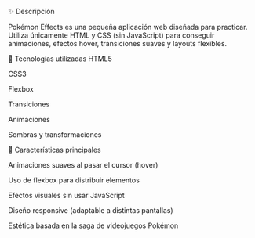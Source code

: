 ✨ Descripción

Pokémon Effects es una pequeña aplicación web diseñada para practicar. Utiliza únicamente HTML y CSS (sin JavaScript) para conseguir animaciones, efectos hover, transiciones suaves y layouts flexibles.

🧰 Tecnologías utilizadas
HTML5

CSS3

Flexbox

Transiciones

Animaciones

Sombras y transformaciones

🎨 Características principales

Animaciones suaves al pasar el cursor (hover)

Uso de flexbox para distribuir elementos

Efectos visuales sin usar JavaScript

Diseño responsive (adaptable a distintas pantallas)

Estética basada en la saga de videojuegos Pokémon
